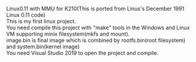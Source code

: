 Linux0.11 with MMU for K210(This is ported from Linus's December 1991 Linux 0.11 code)  
This is my first linux project.  
You need compile this project with "make" tools in the Windows and Linux VM supporting minix filesystem(mkfs and mount).  
image.bin is final image which is combined by rootfs.bin(root filesystem) and system.bin(kernel image)  
You need Visual Studio 2019 to open the project and compile.
